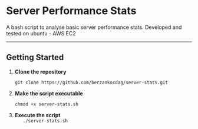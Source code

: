 # Server Performance Stats

A bash script to analyse basic server performance stats. Developed and tested on ubuntu - AWS EC2

---

## Getting Started

1. **Clone the repository**

    ```
    git clone https://github.com/berzankocdag/server-stats.git
    ```

2. **Make the script executable**
    
    ```
    chmod +x server-stats.sh
    ```

3. **Execute the script**  
    `    ./server-stats.sh
   `
